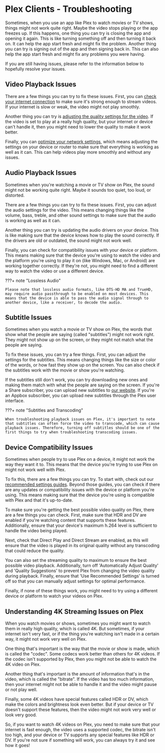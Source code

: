 # Plex Clients - Troubleshooting

Sometimes, when you use an app like Plex to watch movies or TV shows, things might not work quite right. Maybe the video stops playing or the app freezes up. If this happens, one thing you can try is closing the app and opening it again. This is like turning something off and then turning it back on. It can help the app start fresh and might fix the problem. Another thing you can try is signing out of the app and then signing back in. This can also help the app start fresh and might fix any problems you were having.

If you are still having issues, please refer to the information below to hopefully resolve your issues.

## Video Playback Issues

There are a few things you can try to fix these issues. First, you can [check your internet connection](https://docs.blackbeard.media/troubleshooting/#understanding-internet-speed-and-your-connection) to make sure it's strong enough to stream videos. If your internet is slow or weak, the video might not play smoothly.

Another thing you can try is [adjusting the quality settings for the video](https://docs.blackbeard.media/clients/other/). If the video is set to play at a really high quality, but your internet or device can't handle it, then you might need to lower the quality to make it work better.

Finally, you can [optimize your network settings](https://docs.blackbeard.media/troubleshooting/#improving-video-streaming-by-changing-dns), which means adjusting the settings on your device or router to make sure that everything is working as well as it can. This can help videos play more smoothly and without any issues.

## Audio Playback Issues

Sometimes when you're watching a movie or TV show on Plex, the sound might not be working quite right. Maybe it sounds too quiet, too loud, or distorted.

There are a few things you can try to fix these issues. First, you can adjust the audio settings for the video. This means changing things like the volume, bass, treble, and other sound settings to make sure that the audio is working as well as it can.

Another thing you can try is updating the audio drivers on your device. This is like making sure that the device knows how to play the sound correctly. If the drivers are old or outdated, the sound might not work well.

Finally, you can check for compatibility issues with your device or platform. This means making sure that the device you're using to watch the video and the platform you're using to play it on (like Windows, Mac, or Android) are working together correctly. If they're not, you might need to find a different way to watch the video or use a different device.

???+ note "Lossless Audio"
    
    Please note that lossless audio formats, like DTS-HD MA and TrueHD, may require audio passthrough to be enabled on most devices. This means that the device is able to pass the audio signal through to another device, like a receiver, to decode the audio.

## Subtitle Issues

Sometimes when you watch a movie or TV show on Plex, the words that show what the people are saying (called "subtitles") might not work right. They might not show up on the screen, or they might not match what the people are saying.

To fix these issues, you can try a few things. First, you can adjust the settings for the subtitles. This means changing things like the size or color of the words, or how fast they show up on the screen. You can also check if the subtitles work with the movie or show you're watching.

If the subtitles still don't work, you can try downloading new ones and making them match with what the people are saying on the screen. If you're a Share subscriber, you can upload new subtitles to [our website](https://blackbeard.media/subtitles-upload). If you're an Appbox subscriber, you can upload new subtitles through the Plex user interface.

???+ note "Subtitles and Transcoding"
    
    When troubleshooting playback issues on Plex, it's important to note that subtitles can often force the video to transcode, which can cause playback issues. Therefore, turning off subtitles should be one of the first things to try when troubleshooting transcoding issues.

## Device Compatibility Issues

Sometimes when people try to use Plex on a device, it might not work the way they want it to. This means that the device you're trying to use Plex on might not work well with Plex.

To fix this, there are a few things you can try. To start with, check out our [recommended settings guides](https://docs.blackbeard.media/clients/other/). Beyond those guides, you can check if there are any updates or compatibility issues with the device or platform you're using. This means making sure that the device you're using is compatible with Plex and that it's up-to-date.

To make sure you're getting the best possible video quality on Plex, there are a few things you can check. First, make sure that HDR and DV are enabled if you're watching content that supports these features. Additionally, ensure that your device's maximum h.264 level is sufficient to handle the video being played.

Next, check that Direct Play and Direct Stream are enabled, as this will ensure that the video is played in its original quality without any transcoding that could reduce the quality.

You can also set the streaming quality to maximum to ensure the best possible video playback. Additionally, turn off 'Automatically Adjust Quality' and 'Quality Suggestions' to prevent Plex from changing the video quality during playback. Finally, ensure that 'Use Recommended Settings' is turned off so that you can manually adjust settings for optimal performance.

Finally, if none of these things work, you might need to try using a different device or platform to watch your videos on Plex.

## Understanding 4K Streaming Issues on Plex

When you watch movies or shows, sometimes you might want to watch them in really high quality, which is called 4K. But sometimes, if your internet isn't very fast, or if the thing you're watching isn't made in a certain way, it might not work very well on Plex.

One thing that's important is the way that the movie or show is made, which is called the "codec". Some codecs work better than others for 4K videos. If the codec isn't supported by Plex, then you might not be able to watch the 4K video on Plex.

Another thing that's important is the amount of information that's in the video, which is called the "bitrate". If the video has too much information, then your internet might not be able to handle it and the video might pause or not play well.

Finally, some 4K videos have special features called HDR or DV, which make the colors and brightness look even better. But if your device or TV doesn't support these features, then the video might not work very well or look very good.

So, if you want to watch 4K videos on Plex, you need to make sure that your internet is fast enough, the video uses a supported codec, the bitrate isn't too high, and your device or TV supports any special features like HDR or DV. If you're not sure if something will work, you can always try it and see how it goes!
